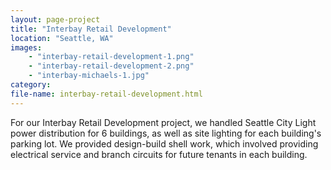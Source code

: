 ```yaml
---
layout: page-project
title: "Interbay Retail Development"
location: "Seattle, WA"
images: 
    - "interbay-retail-development-1.png"
    - "interbay-retail-development-2.png"
    - "interbay-michaels-1.jpg"
category:
file-name: interbay-retail-development.html
---
```


For our Interbay Retail Development project, we handled Seattle City Light power distribution for 6 buildings, as well as site lighting for each building's parking lot. We provided design-build shell work, which involved providing electrical service and branch circuits for future tenants in each building.